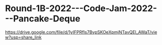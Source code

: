 # Round-1B-2022---Code-Jam-2022---Pancake-Deque
https://drive.google.com/file/d/1yIFPRfIs7BvpSKOeXpmjNTavQEl_AWaT/view?usp=share_link
